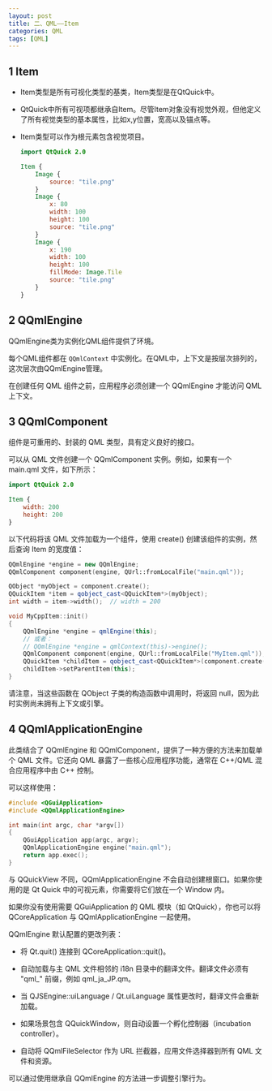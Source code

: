 ```yaml
---
layout: post
title: 二、QML——Item
categories: QML
tags: [QML]
---
```


## 1 Item

- Item类型是所有可视化类型的基类，Item类型是在QtQuick中。

- QtQuick中所有可视项都继承自Item。尽管Item对象没有视觉外观，但他定义了所有视觉类型的基本属性，比如x,y位置，宽高以及锚点等。

- Item类型可以作为根元素包含视觉项目。


  ```qml
  import QtQuick 2.0

  Item {
      Image {
          source: "tile.png"
      }
      Image {
          x: 80
          width: 100
          height: 100
          source: "tile.png"
      }
      Image {
          x: 190
          width: 100
          height: 100
          fillMode: Image.Tile
          source: "tile.png"
      }
  }
  ```

## 2 QQmlEngine

QQmlEngine类为实例化QML组件提供了环境。

每个QML组件都在 `QQmlContext` 中实例化。在QML中，上下文是按层次排列的，这次层次由QQmlEngine管理。

在创建任何 QML 组件之前，应用程序必须创建一个 QQmlEngine 才能访问 QML 上下文。

## 3 QQmlComponent

组件是可重用的、封装的 QML 类型，具有定义良好的接口。

可以从 QML 文件创建一个 QQmlComponent 实例。例如，如果有一个 main.qml 文件，如下所示：

```qml
import QtQuick 2.0

Item {
    width: 200
    height: 200
}
```

以下代码将该 QML 文件加载为一个组件，使用 create() 创建该组件的实例，然后查询 Item 的宽度值：

```c++
QQmlEngine *engine = new QQmlEngine;
QQmlComponent component(engine, QUrl::fromLocalFile("main.qml"));

QObject *myObject = component.create();
QQuickItem *item = qobject_cast<QQuickItem*>(myObject);
int width = item->width();  // width = 200
```

```c++
void MyCppItem::init()
{
    QQmlEngine *engine = qmlEngine(this);
    // 或者：
    // QQmlEngine *engine = qmlContext(this)->engine();
    QQmlComponent component(engine, QUrl::fromLocalFile("MyItem.qml"));
    QQuickItem *childItem = qobject_cast<QQuickItem*>(component.create());
    childItem->setParentItem(this);
}
```

请注意，当这些函数在 QObject 子类的构造函数中调用时，将返回 null，因为此时实例尚未拥有上下文或引擎。

## 4 QQmlApplicationEngine

此类结合了 QQmlEngine 和 QQmlComponent，提供了一种方便的方法来加载单个 QML 文件。它还向 QML 暴露了一些核心应用程序功能，通常在 C++/QML 混合应用程序中由 C++ 控制。

可以这样使用：

```c++
#include <QGuiApplication>
#include <QQmlApplicationEngine>

int main(int argc, char *argv[])
{
    QGuiApplication app(argc, argv);
    QQmlApplicationEngine engine("main.qml");
    return app.exec();
}
```

与 QQuickView 不同，QQmlApplicationEngine 不会自动创建根窗口。如果你使用的是 Qt Quick 中的可视元素，你需要将它们放在一个 Window 内。

如果你没有使用需要 QGuiApplication 的 QML 模块（如 QtQuick），你也可以将 QCoreApplication 与 QQmlApplicationEngine 一起使用。

QQmlEngine 默认配置的更改列表：

- 将 Qt.quit() 连接到 QCoreApplication::quit()。

- 自动加载与主 QML 文件相邻的 i18n 目录中的翻译文件。翻译文件必须有 "qml_" 前缀，例如 qml_ja_JP.qm。

- 当 QJSEngine::uiLanguage / Qt.uiLanguage 属性更改时，翻译文件会重新加载。

- 如果场景包含 QQuickWindow，则自动设置一个孵化控制器（incubation controller）。

- 自动将 QQmlFileSelector 作为 URL 拦截器，应用文件选择器到所有 QML 文件和资源。

可以通过使用继承自 QQmlEngine 的方法进一步调整引擎行为。